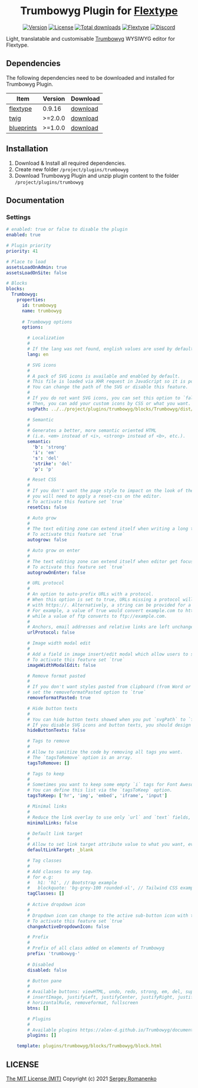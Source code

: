 <h1 align="center">Trumbowyg Plugin for <a href="https://flextype.org/">Flextype</a></h1>

<p align="center">
<a href="https://github.com/flextype-plugins/trumbowyg/releases"><img alt="Version" src="https://img.shields.io/github/release/flextype-plugins/trumbowyg.svg?label=version&color=black"></a> <a href="https://github.com/flextype-plugins/trumbowyg"><img src="https://img.shields.io/badge/license-MIT-blue.svg?color=black" alt="License"></a> <a href="https://github.com/flextype-plugins/trumbowyg"><img src="https://img.shields.io/github/downloads/flextype-plugins/trumbowyg/total.svg?color=black" alt="Total downloads"></a> <a href="https://github.com/flextype/flextype"><img src="https://img.shields.io/badge/Flextype-0.9.16-green.svg?color=black" alt="Flextype"></a> <a href=""><img src="https://img.shields.io/discord/423097982498635778.svg?logo=discord&color=black&label=Discord%20Chat" alt="Discord"></a>
</p>

Light, translatable and customisable [Trumbowyg](https://github.com/Alex-D/Trumbowyg) WYSIWYG editor for Flextype.

## Dependencies

The following dependencies need to be downloaded and installed for Trumbowyg Plugin.

| Item | Version | Download |
|---|---|---|
| [flextype](https://github.com/flextype/flextype) | 0.9.16 | [download](https://github.com/flextype/flextype/releases) |
| [twig](https://github.com/flextype-plugins/twig) | >=2.0.0 | [download](https://github.com/flextype-plugins/twig/releases) |
| [blueprints](https://github.com/flextype-plugins/blueprints) | >=1.0.0 | [download](https://github.com/flextype-plugins/blueprints/releases) |

## Installation

1. Download & Install all required dependencies.
2. Create new folder `/project/plugins/trumbowyg`
3. Download Trumbowyg Plugin and unzip plugin content to the folder `/project/plugins/trumbowyg`

## Documentation

### Settings

```yaml
# enabled: true or false to disable the plugin
enabled: true

# Plugin priority
priority: 41

# Place to load
assetsLoadOnAdmin: true
assetsLoadOnSite: false

# Blocks
blocks:
  Trumbowyg:
    properties:
      id: trumbowyg
      name: trumbowyg
      
      # Trumbowyg options
      options:

        # Localization
        #
        # If the lang was not found, english values are used by default.
        lang: en

        # SVG icons
        #
        # A pack of SVG icons is available and enabled by default. 
        # This file is loaded via XHR request in JavaScript so it is possible the path is not matching with your assets file paths. 
        # You can change the path of the SVG or disable this feature.
        #
        # If you do not want SVG icons, you can set this option to `false`. 
        # Then, you can add your custom icons by CSS or what you want.
        svgPath: ../../project/plugins/trumbowyg/blocks/Trumbowyg/dist/fonts/trumbowyg/icons.svg

        # Semantic
        #
        # Generates a better, more semantic oriented HTML 
        # (i.e. <em> instead of <i>, <strong> instead of <b>, etc.).
        semantic:
          'b': 'strong'
          'i': 'em'
          's': 'del'
          'strike': 'del'
          'p': 'p'

        # Reset CSS
        # 
        # If you don't want the page style to impact on the look of the text in the editor, 
        # you will need to apply a reset-css on the editor. 
        # To activate this feature set `true`
        resetCss: false

        # Auto grow
        #
        # The text editing zone can extend itself when writing a long text. 
        # To activate this feature set `true`
        autogrow: false

        # Auto grow on enter
        #
        # The text editing zone can extend itself when editor get focus and reduce on blur. 
        # To activate this feature set `true`
        autogrowOnEnter: false

        # URL protocol
        # 
        # An option to auto-prefix URLs with a protocol.
        # When this option is set to true, URLs missing a protocol will be prefixed
        # with https://. Alternatively, a string can be provided for a custom prefix.
        # For example, a value of true would convert example.com to https://example.com, 
        # while a value of ftp converts to ftp://example.com.
        #
        # Anchors, email addresses and relative links are left unchanged.
        urlProtocol: false

        # Image width modal edit 
        #
        # Add a field in image insert/edit modal which allow users to set the image width.
        # To activate this feature set `true`
        imageWidthModalEdit: false

        # Remove format pasted
        #
        # If you don't want styles pasted from clipboard (from Word or other webpage for example),
        # set the removeformatPasted option to `true`
        removeformatPasted: true

        # Hide button texts 
        #
        # You can hide button texts showed when you put `svgPath` to `false`.
        # If you disable SVG icons and button texts, you should design them by yourself.
        hideButtonTexts: false

        # Tags to remove
        #
        # Allow to sanitize the code by removing all tags you want. 
        # The `tagsToRemove` option is an array.
        tagsToRemove: []

        # Tags to keep 
        #
        # Sometimes you want to keep some empty `i` tags for Font Awesome or anything else. 
        # You can define this list via the `tagsToKeep` option.
        tagsToKeep: ['hr', 'img', 'embed', 'iframe', 'input']

        # Minimal links
        # 
        # Reduce the link overlay to use only `url` and `text` fields, omitting `title` and `target`.
        minimalLinks: false

        # Default link target
        #
        # Allow to set link target attribute value to what you want, even if the `minimalLinks` option is set to `true`.
        defaultLinkTarget: _blank

        # Tag classes
        #
        # Add classes to any tag.
        # for e.g:
        #   h1: 'h1', // Bootstrap example
        #   blockquote: 'bg-grey-100 rounded-xl', // Tailwind CSS example
        tagClasses: []
        
        # Active dropdown icon
        #
        # Dropdown icon can change to the active sub-button icon with this option enabled.
        # To activate this feature set `true`
        changeActiveDropdownIcon: false

        # Prefix
        #
        # Prefix of all class added on elements of Trumbowyg
        prefix: 'trumbowyg-'
        
        # Disabled
        disabled: false

        # Button pane
        #
        # Available buttons: viewHTML, undo, redo, strong, em, del, superscript, subscript, link
        # insertImage, justifyLeft, justifyCenter, justifyRight, justifyFull, unorderedList, orderedList,
        # horizontalRule, removeformat, fullscreen
        btns: []

        # Plugins
        #
        # Available plugins https://alex-d.github.io/Trumbowyg/documentation/plugins/
        plugins: []

    template: plugins/trumbowyg/blocks/Trumbowyg/block.html
```

## LICENSE
[The MIT License (MIT)](https://github.com/flextype-plugins/trumbowyg/blob/master/LICENSE.txt)
Copyright (c) 2021 [Sergey Romanenko](https://github.com/Awilum)
